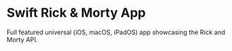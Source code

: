 # Swift Rick & Morty App

Full featured universal (iOS, macOS, iPadOS) app showcasing the Rick and Morty API.



